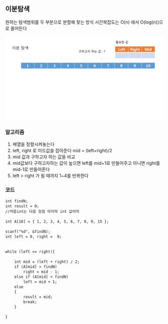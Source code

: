 ## 이분탐색
원하는 탐색범위를 두 부분으로 분할해 찾는 방식
시간복잡도는 O(n) 에서 O(log(n))으로 줄어든다

![example](./image/221D4A3F5705041A1F.gif)

### 알고리즘
1. 배열을 정렬시켜놓는다
2. left, right 로 미드값을 잡아준다 mid = (left+right)/2
3. mid 값과 구하고자 하는 값을 비교
4. mid값보다 구하고자하는 값이 높으면 left를 mid+1로 만들어주고 아니면 right를 mid-1로 만들어준다
5. left > right 가 될 때까지 1~4를 반복한다

### 코드
```
int findN;
int result = 0;
//처음int는 다음 정점 마지막 int 값어치

int A[10] = { 1, 2, 3, 4, 5, 6, 7, 8, 9, 15 };

scanf("%d", &findN);
int left = 0, right =  9;


while (left <= right){

    int mid = (left + right) / 2;
    if (A[mid] > findN)
        right = mid - 1;
    else if (A[mid] < findN)
        left = mid + 1;
    else
    {
        result = mid;
        break;
    }

}
```
